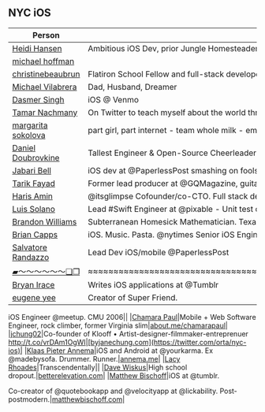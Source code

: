 ## NYC iOS

| Person | Description | Site | 
|--------|-------------|------|
|[Heidi Hansen](http://twitter.com/jungledev)|Ambitious iOS Dev, prior Jungle Homesteader.  green designer, natural builder, food systems educator, gardener, hunter, butcher, leatherworker, food fermenter.|[heidihansen.org](https://twitter.com/orta/nyc-ios)|
|[michael hoffman](http://twitter.com/MHoff1308)|||
|[christinebeaubrun](http://twitter.com/chrisbeaubrun)|Flatiron School Fellow and full-stack developer from graphic design on down to programming. Building successful web apps that solve problems and warm hearts.|[christinebeaubrun.tumblr.com](https://twitter.com/orta/nyc-ios)|
|[Michael Vilabrera](http://twitter.com/MVilabrera)|Dad, Husband, Dreamer||
|[Dasmer Singh](http://twitter.com/dasmersingh)|iOS @ Venmo|[dasmersingh.com](https://twitter.com/orta/nyc-ios)|
|[Tamar Nachmany](http://twitter.com/tamarshmallows)|On Twitter to teach myself about the world through new channels.||
|[margarita sokolova](http://twitter.com/marxarita)|part girl, part internet - team whole milk - em dash abuser||
|[Daniel Doubrovkine](http://twitter.com/dblockdotorg)|Tallest Engineer & Open-Source Cheerleader @ http://t.co/I9zJDuMJQk + Podcaster @pod5podcast|[code.dblock.org](https://twitter.com/orta/nyc-ios)|
|[Jabari Bell](http://twitter.com/jabaribell)|iOS dev at @PaperlessPost smashing on fools on a daily basis.|[23b.it](https://twitter.com/orta/nyc-ios)|
|[Tarik Fayad](http://twitter.com/tarikfayad)|Former lead producer at @GQMagazine, guitar player, comic book lover, tech junkie, baker, and ice cream connoisseur. iOS-002 graduate from the @FlatironSchool.|[tarikfayad.com](https://twitter.com/orta/nyc-ios)|
|[Haris Amin](http://twitter.com/harisamin)|@itsglimpse Cofounder/co-CTO. Full stack developer, hacker, rubyists, ios developer. Formerly a Senior Software Engineer at @daillyburn.|[harisamin.com](https://twitter.com/orta/nyc-ios)|
|[Luis Solano](http://twitter.com/luisobo)|Lead #Swift Engineer at @pixable - Unit test or GTFO - Creator of Nocilla and other open source stuff (http://t.co/FxVSAqiHFq)|[luissolano.com](https://twitter.com/orta/nyc-ios)|
|[Brandon Williams](http://twitter.com/mbrandonw)|Subterranean Homesick Mathematician. Texan. iOS at @Kickstarter.||
|[Brian Capps](http://twitter.com/bcapps)|iOS. Music. Pasta.  @nytimes Senior iOS Engineer @lickability Co-Creator|[briancapps.org](https://twitter.com/orta/nyc-ios)|
|[Salvatore Randazzo](http://twitter.com/SalNY)|Lead Dev iOS/mobile @PaperlessPost|[salvatorerandazzo.com](https://twitter.com/orta/nyc-ios)|
|[▰〜〜〜〜〜〜❑❒](http://twitter.com/1aurabrown)|≈≈≈≈≈≈≈≈≈≈≈≈≈≈≈≈≈≈≈≈≈≈≈≈≈≈≈≈≈≈≈≈≈≈≈≈≈≈≈≈≈≈≈≈≈≈≈≈≈≈≈≈≈≈≈≈≈≈≈≈≈≈≈≈≈≈≈≈≈≈≈≈≈≈≈≈≈≈≈≈≈≈≈≈≈≈≈≈≈≈≈≈≈≈≈≈≈≈≈≈≈≈≈≈≈≈≈≈≈≈≈≈≈≈≈≈≈≈≈≈≈≈≈≈≈≈≈≈≈≈≈≈≈≈≈≈≈≈≈≈≈≈≈≈≈≈≈≈≈≈≈≈≈≈≈≈≈≈≈≈||
|[Bryan Irace](http://twitter.com/irace)|Writes iOS applications at @Tumblr|[irace.me](https://twitter.com/orta/nyc-ios)|
|[eugene yee](http://twitter.com/yujean)|Creator of Super Friend. iOS Engineer @meetup. CMU 2006||
|[Chamara Paul](http://twitter.com/chamwow)|Mobile + Web Software Engineer, rock climber, former Virginia slim|[about.me/chamarapaul](https://twitter.com/orta/nyc-ios)|
|[jchung02](http://twitter.com/jchung02)|Co-founder of Klooff • Artist-designer-filmmaker-entreprenuer  http://t.co/vrDAm1OgWI|[byjanechung.com](https://twitter.com/orta/nyc-ios)|
|[Klaas Pieter Annema](http://twitter.com/klaaspieter)|iOS and Android at @yourkarma. Ex @madebysofa. Drummer. Runner.|[annema.me](https://twitter.com/orta/nyc-ios)|
|[Lacy Rhoades](http://twitter.com/lacyrhoades)|Transcendentally||
|[Dave Wiskus](http://twitter.com/dwiskus)|High school dropout.|[betterelevation.com](https://twitter.com/orta/nyc-ios)|
|[Matthew Bischoff](http://twitter.com/mb)|iOS at @tumblr.  Co-creator of @quotebookapp and @velocityapp at @lickability.  Post-postmodern.|[matthewbischoff.com](https://twitter.com/orta/nyc-ios)|

